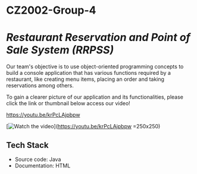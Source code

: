 # CZ2002-Group-4
 
# _Restaurant Reservation and Point of Sale System (RRPSS)_

Our team's objective is to use object-oriented programming concepts to build a console application that has various functions required by a restaurant, like creating menu items, placing an order and taking reservations among others.

To gain a clearer picture of our application and its functionalities, please click the link or thumbnail below access our video!

https://youtu.be/krPcLAjpbpw

[![Watch the video](https://img.youtube.com/vi/krPcLAjpbpw/maxresdefault.jpg)](https://youtu.be/krPcLAjpbpw =250x250)

## Tech Stack
- Source code: Java
- Documentation: HTML
